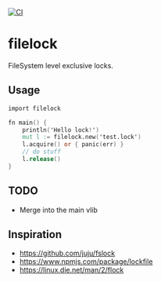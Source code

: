 [![CI](https://github.com/trufae/v-filelock/actions/workflows/ci.yml/badge.svg?branch=master)](https://github.com/trufae/v-filelock/actions/workflows/ci.yml)

filelock
========

FileSystem level exclusive locks.

Usage
-----

```v
import filelock

fn main() {
	println('Hello lock!')
	mut l := filelock.new('test.lock')
	l.acquire() or { panic(err) }
	// do stuff
	l.release()
}
```

TODO
----

* Merge into the main vlib

Inspiration
-----------

* https://github.com/juju/fslock
* https://www.npmjs.com/package/lockfile
* https://linux.die.net/man/2/flock
